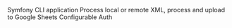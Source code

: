 Symfony CLI application
 Process local or remote XML, process and upload to Google Sheets
 Configurable Auth
